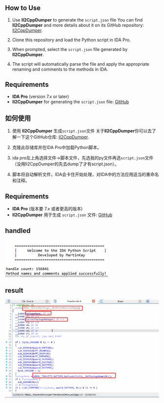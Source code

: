 ## How to Use
1. Use **Il2CppDumper** to generate the `script.json` file 
   You can find **Il2CppDumper** and more details about it on its GitHub repository: [Il2CppDumper](https://github.com/Perfare/Il2CppDumper/).

2. Clone this repository and load the Python script in IDA Pro.

3. When prompted, select the `script.json` file generated by **Il2CppDumper**.

4. The script will automatically parse the file and apply the appropriate renaming and comments to the methods in IDA.


## Requirements
- **IDA Pro** (version 7.x or later)
- **Il2CppDumper** for generating the `script.json` file: [GitHub](https://github.com/Perfare/Il2CppDumper/)


## 如何使用
1. 使用 **Il2CppDumper** 生成`script.json`文件
   关于**Il2CppDumper**你可以去了解一下这个GitHub仓库: [Il2CppDumper](https://github.com/Perfare/Il2CppDumper/).

2. 克隆此存储库并在IDA Pro中加载Python脚本。

3. ida pro左上角选择文件→脚本文件，先选我的py文件再选`script.json`文件（没用Il2CppDumper的先去dump了才有script.json）。

4. 脚本将自动解析文件，IDA会卡住开始处理，对IDA中的方法应用适当的重命名和注释。


## Requirements
- **IDA Pro** (版本要 7.x 或者更高的版本)
- **Il2CppDumper** 用于生成 `script.json` 文件: [GitHub](https://github.com/Perfare/Il2CppDumper/)

## handled
![handled](img.png)

## result
![result](img_1.png)